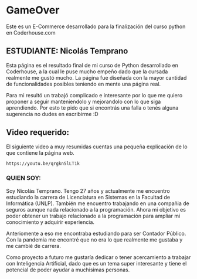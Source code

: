 # GameOver
Este es un E-Commerce desarrollado para la finalización del curso python en Coderhouse.com 

## ESTUDIANTE: Nicolás Temprano

Esta página es el resultado final de mi curso de Python desarrollado en Coderhouse, a la cual le puse mucho empeño dado que la cursada realmente me gustó mucho.
La página fue diseñada con la mayor cantidad de funcionalidades posibles teniendo en mente una página real. 


Para mi resultó un trabajó complicado e interesante por lo que me quiero proponer a seguir manteniendolo y mejorandolo con lo que siga aprendiendo. 
Por esto te pido que si encontrás una falla o tenés alguna sugerencia no dudes en escribirme :D 

## Video requerido:
El siguiente video a muy resumidas cuentas una pequeña explicación de lo que contiene la página web.
 ```
 https://youtu.be/qrgkn5lLT1k
 ```

### QUIEN SOY:

Soy Nicolás Temprano. Tengo 27 años y actualmente me encuentro estudiando la carrera de Licenciatura en Sistemas en la Facultad de Informática (UNLP).
También me encuentro trabajando en una compañia de seguros aunque nada relacionado a la programación. 
Ahora mi objetivo es poder obtener un trabajo relacionado a la programación para ampliar mi conocimiento y adquirir experiencia.

Anteriomente a eso me encontraba estudiando para ser Contador Público. Con la pandemia me encontré que no era lo que realmente me gustaba y me cambié de carrera.

Como proyecto a futuro me gustaría dedicar o tener acercamiento a trabajar con Inteligencia Artificial, dado que es un tema super interesante y tiene el potencial de poder ayudar a muchisimas personas.
